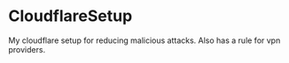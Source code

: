 # CloudflareSetup
My cloudflare setup for reducing malicious attacks. Also has a rule for vpn providers.
